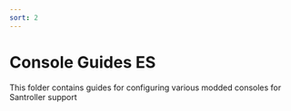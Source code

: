 ```yaml
---
sort: 2
---
```

# Console Guides ES

This folder contains guides for configuring various modded consoles for Santroller support